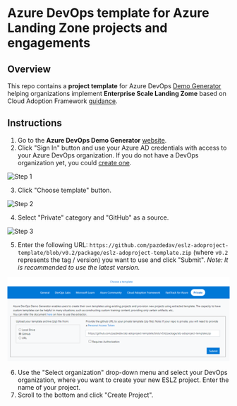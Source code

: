 # Azure DevOps template for Azure Landing Zone projects and engagements

## Overview

This repo contains a **project template** for Azure DevOps [Demo Generator](https://azuredevopsdemogenerator.azurewebsites.net/environment/createproject) helping organizations implement **Enterprise Scale Landing Zome** based on Cloud Adoption Framework [guidance](https://docs.microsoft.com/en-us/azure/cloud-adoption-framework/ready/enterprise-scale/).

## Instructions

1. Go to the **Azure DevOps Demo Generator** [website](https://azuredevopsdemogenerator.azurewebsites.net/).
2. Click "Sign In" button and use your Azure AD credentials with access to your Azure DevOps organization. If you do not have a DevOps organization yet, you could [create one](https://app.vsaex.visualstudio.com/).

![Step 1](docs/img/step1.png)

3. Click "Choose template" button.

![Step 2](docs/img/step2.png)

4. Select "Private" category and "GitHub" as a source.

![Step 3](docs/img/step3.png)

5. Enter the following URL: `https://github.com/pazdedav/eslz-adoproject-template/blob/v0.2/package/eslz-adoproject-template.zip` (where `v0.2` represents the tag / version) you want to use and click "Submit". _Note: It is recommended to use the latest version._

![Step 4](docs/img/step4.png)

6. Use the "Select organization" drop-down menu and select your DevOps organization, where you want to create your new ESLZ project. Enter the name of your project.
7. Scroll to the bottom and click "Create Project".


